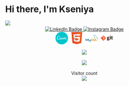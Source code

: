 <div id="header" aligh="center">
  <h1>Hi there, I'm Kseniya</h1>
</div>

<div id="header" aligh="center">
  <img src="https://media.giphy.com/media/M9gbBd9nbDrOTu1Mqx/giphy.gif" width="100"/>
</div>

<div id="socials" align="center">
  <a href="https://www.linkedin.com/in/kseniya-tamanova-16289b2b0?trk=contact-info">
    <img src="https://img.shields.io/badge/LinkedIn-blue?style=for-the-badge&logo=linkedin&logoColor=white" alt="LinkedIn Badge"/>
  </a>
  <a href="https://www.instagram.com/k.11.s.2?igsh=NWtjdnJvMzE3NDY1">
    <img src="https://img.shields.io/badge/Instagram-purple?style=for-the-badge&logo=instagram&logoColor=white" alt="Instagram Badge"/>
  </a>

<div>
  <img src="https://github.com/devicons/devicon/blob/master/icons/canva/canva-original.svg" title="Canva" alt="Cfnva" width="40" height="40"/>&nbsp;
  <img src="https://github.com/devicons/devicon/blob/master/icons/html5/html5-original.svg" title="HTML5" alt="HTML" width="40" height="40"/>&nbsp;
  <img src="https://github.com/devicons/devicon/blob/master/icons/mysql/mysql-original-wordmark.svg" title="MySQL"  alt="MySQL" width="40" height="40"/>&nbsp;
  <img src="https://github.com/devicons/devicon/blob/master/icons/git/git-original-wordmark.svg" title="Git" alt="Git" width="40" height="40"/>
</div>


<p align="center">
  <img src="https://github-readme-stats.vercel.app/api/top-langs/?username=kstmnv&layout=compact&theme=githab_dark" />
</p>
<p align="center">
  <img src="https://github-readme-stats.vercel.app/api?username=kstmnv&count_private=true&show_icons=true&theme=buefy" />
</p>

<p align="center"> 
  Visitor count<br>
  <img src="https://profile-counter.glitch.me/kstmnv/count.svg" />
</p>
